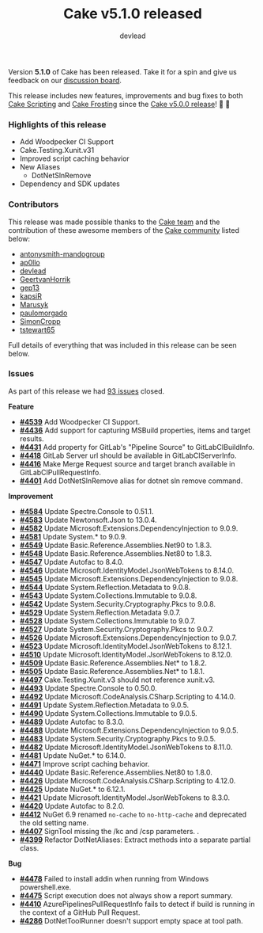 ﻿---
title: Cake v5.1.0 released
category: Release Notes
author: devlead
releaseName: 5.1.0
---

Version **5.1.0** of Cake has been released. Take it for a spin and give us feedback on our [discussion board](https://github.com/orgs/cake-build/discussions/4588).

This release includes new features, improvements and bug fixes to both [Cake Scripting](/docs/running-builds/runners/dotnet-tool) and [Cake Frosting](/docs/running-builds/runners/cake-frosting) since the [Cake v5.0.0 release](/blog/2024/11/cake-v5.0.0-released)! 🚀 🍰

### Highlights of this release

- Add Woodpecker CI Support
- Cake.Testing.Xunit.v31
- Improved script caching behavior
- New Aliases
  - DotNetSlnRemove
- Dependency and SDK updates

### Contributors

This release was made possible thanks to the [Cake team](/docs/team/) and the contribution of these awesome members of the [Cake community](/community/thanks/) listed below:

- [antonysmith-mandogroup](https://github.com/antonysmith-mandogroup)
- [ap0llo](https://github.com/ap0llo)
- [devlead](https://github.com/devlead)
- [GeertvanHorrik](https://github.com/GeertvanHorrik)
- [gep13](https://github.com/gep13)
- [kapsiR](https://github.com/kapsiR)
- [Marusyk](https://github.com/Marusyk)
- [paulomorgado](https://github.com/paulomorgado)
- [SimonCropp](https://github.com/SimonCropp)
- [tstewart65](https://github.com/tstewart65)

Full details of everything that was included in this release can be seen below.

<!--excerpt-->

### Issues

As part of this release we had [93 issues](https://github.com/cake-build/cake/milestone/93?closed=1) closed.

__Feature__

- [__#4539__](https://github.com/cake-build/cake/issues/4539) Add Woodpecker CI Support.
- [__#4436__](https://github.com/cake-build/cake/issues/4436) Add support for capturing MSBuild properties, items and target results.
- [__#4431__](https://github.com/cake-build/cake/issues/4431) Add property for GitLab's "Pipeline Source" to GitLabCIBuildInfo.
- [__#4418__](https://github.com/cake-build/cake/issues/4418) GitLab Server url should be available in GitLabCIServerInfo.
- [__#4416__](https://github.com/cake-build/cake/issues/4416) Make Merge Request source and target branch available in GitLabCIPullRequestInfo.
- [__#4401__](https://github.com/cake-build/cake/issues/4401) Add DotNetSlnRemove alias for dotnet sln remove command.

__Improvement__

- [__#4584__](https://github.com/cake-build/cake/issues/4584) Update Spectre.Console to 0.51.1.
- [__#4583__](https://github.com/cake-build/cake/issues/4583) Update Newtonsoft.Json to 13.0.4.
- [__#4582__](https://github.com/cake-build/cake/issues/4582) Update Microsoft.Extensions.DependencyInjection to 9.0.9.
- [__#4581__](https://github.com/cake-build/cake/issues/4581) Update System.* to 9.0.9.
- [__#4549__](https://github.com/cake-build/cake/issues/4549) Update Basic.Reference.Assemblies.Net90 to 1.8.3.
- [__#4548__](https://github.com/cake-build/cake/issues/4548) Update Basic.Reference.Assemblies.Net80 to 1.8.3.
- [__#4547__](https://github.com/cake-build/cake/issues/4547) Update Autofac to 8.4.0.
- [__#4546__](https://github.com/cake-build/cake/issues/4546) Update Microsoft.IdentityModel.JsonWebTokens to 8.14.0.
- [__#4545__](https://github.com/cake-build/cake/issues/4545) Update Microsoft.Extensions.DependencyInjection to 9.0.8.
- [__#4544__](https://github.com/cake-build/cake/issues/4544) Update System.Reflection.Metadata to 9.0.8.
- [__#4543__](https://github.com/cake-build/cake/issues/4543) Update System.Collections.Immutable to 9.0.8.
- [__#4542__](https://github.com/cake-build/cake/issues/4542) Update System.Security.Cryptography.Pkcs to 9.0.8.
- [__#4529__](https://github.com/cake-build/cake/issues/4529) Update System.Reflection.Metadata 9.0.7.
- [__#4528__](https://github.com/cake-build/cake/issues/4528) Update System.Collections.Immutable to 9.0.7.
- [__#4527__](https://github.com/cake-build/cake/issues/4527) Update System.Security.Cryptography.Pkcs to 9.0.7.
- [__#4526__](https://github.com/cake-build/cake/issues/4526) Update Microsoft.Extensions.DependencyInjection to 9.0.7.
- [__#4523__](https://github.com/cake-build/cake/issues/4523) Update Microsoft.IdentityModel.JsonWebTokens to 8.12.1.
- [__#4510__](https://github.com/cake-build/cake/issues/4510) Update Microsoft.IdentityModel.JsonWebTokens to 8.12.0.
- [__#4509__](https://github.com/cake-build/cake/issues/4509) Update Basic.Reference.Assemblies.Net* to 1.8.2.
- [__#4505__](https://github.com/cake-build/cake/issues/4505) Update Basic.Reference.Assemblies.Net* to 1.8.1.
- [__#4497__](https://github.com/cake-build/cake/issues/4497) Cake.Testing.Xunit.v3 should not reference xunit.v3.
- [__#4493__](https://github.com/cake-build/cake/issues/4493) Update Spectre.Console to 0.50.0.
- [__#4492__](https://github.com/cake-build/cake/issues/4492) Update Microsoft.CodeAnalysis.CSharp.Scripting to 4.14.0.
- [__#4491__](https://github.com/cake-build/cake/issues/4491) Update System.Reflection.Metadata to 9.0.5.
- [__#4490__](https://github.com/cake-build/cake/issues/4490) Update System.Collections.Immutable to 9.0.5.
- [__#4489__](https://github.com/cake-build/cake/issues/4489) Update Autofac to 8.3.0.
- [__#4488__](https://github.com/cake-build/cake/issues/4488) Update Microsoft.Extensions.DependencyInjection to 9.0.5.
- [__#4483__](https://github.com/cake-build/cake/issues/4483) Update System.Security.Cryptography.Pkcs to 9.0.5.
- [__#4482__](https://github.com/cake-build/cake/issues/4482) Update Microsoft.IdentityModel.JsonWebTokens to 8.11.0.
- [__#4481__](https://github.com/cake-build/cake/issues/4481) Update NuGet.* to 6.14.0.
- [__#4471__](https://github.com/cake-build/cake/issues/4471) Improve script caching behavior.
- [__#4440__](https://github.com/cake-build/cake/issues/4440) Update Basic.Reference.Assemblies.Net80 to 1.8.0.
- [__#4426__](https://github.com/cake-build/cake/issues/4426) Update Microsoft.CodeAnalysis.CSharp.Scripting to 4.12.0.
- [__#4425__](https://github.com/cake-build/cake/issues/4425) Update NuGet.* to 6.12.1.
- [__#4421__](https://github.com/cake-build/cake/issues/4421) Update Microsoft.IdentityModel.JsonWebTokens to 8.3.0.
- [__#4420__](https://github.com/cake-build/cake/issues/4420) Update Autofac to 8.2.0.
- [__#4412__](https://github.com/cake-build/cake/issues/4412) NuGet 6.9 renamed `no-cache` to `no-http-cache` and deprecated the old setting name.
- [__#4407__](https://github.com/cake-build/cake/issues/4407) SignTool missing the /kc and /csp parameters. .
- [__#4399__](https://github.com/cake-build/cake/issues/4399) Refactor DotNetAliases: Extract methods into a separate partial class.

__Bug__

- [__#4478__](https://github.com/cake-build/cake/issues/4478) Failed to install addin when running from Windows powershell.exe.
- [__#4475__](https://github.com/cake-build/cake/issues/4475) Script execution does not always show a report summary.
- [__#4410__](https://github.com/cake-build/cake/issues/4410) AzurePipelinesPullRequestInfo fails to detect if build is running in the context of a GitHub Pull Request.
- [__#4286__](https://github.com/cake-build/cake/issues/4286) DotNetToolRunner doesn't support empty space at tool path.
